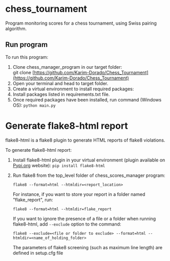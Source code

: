 # chess_tournament
Program monitoring scores for a chess tournament, using Swiss pairing algorithm.

## Run program

To run this program:

1. Clone chess_manager_program in our target folder:  
   git clone [https://github.com/Karim-Dorado/Chess_Tournament](https://github.com/Karim-Dorado/Chess_Tournament)    
2. Open your terminal and head to target folder.  
3. Create a virtual environment to install required packages: 
4. Install packages listed in requirements.txt file.    
5. Once required packages have been installed, run command (Windows OS): `python main.py`

# Generate flake8-html report

flake8-html is a flake8 plugin to generate HTML reports of flake8 violations.

To generate flake8-html report:

1. Install flake8-html plugin in your virtual environment (plugin available on [Pypi.org](https://pypi.org/project/flake8-html/) website): `pip install flake8-html` 
2. Run flake8 from the top_level folder of chess_scores_manager program:  

   `flake8 --format=html --htmldir=<report_location>`  

   For instance, if you want to store your report in a folder named "flake_report", run:  

   `flake8 --format=html --htmldir=flake_report`  

   If you want to ignore the presence of a file or a folder when running flake8-html, add `--exclude` option to the command:  

   `flake8 --exclude=<file or folder to exclude> --format=html --htmldir=<name_of_holding_folder>`  
   
   The parameters of flake8 screening (such as maximum line length) are defined in setup.cfg file

